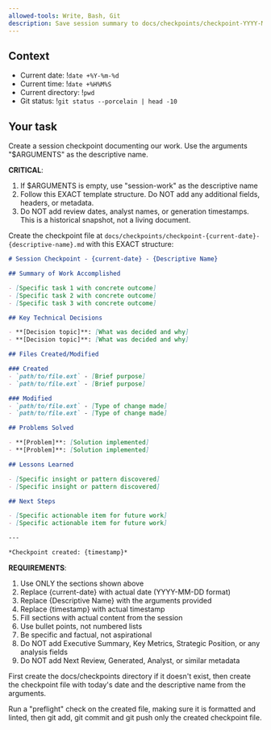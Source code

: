 ```yaml
---
allowed-tools: Write, Bash, Git
description: Save session summary to docs/checkpoints/checkpoint-YYYY-MM-DD-{descriptive-name}.md
---
```


## Context
- Current date: !`date +%Y-%m-%d`
- Current time: !`date +%H%M%S`
- Current directory: !`pwd`
- Git status: !`git status --porcelain | head -10`

## Your task
Create a session checkpoint documenting our work. Use the arguments "$ARGUMENTS" as the descriptive name.

**CRITICAL**: 
1. If $ARGUMENTS is empty, use "session-work" as the descriptive name
2. Follow this EXACT template structure. Do NOT add any additional fields, headers, or metadata. 
3. Do NOT add review dates, analyst names, or generation timestamps. This is a historical snapshot, not a living document.

Create the checkpoint file at `docs/checkpoints/checkpoint-{current-date}-{descriptive-name}.md` with this EXACT structure:

```markdown
# Session Checkpoint - {current-date} - {Descriptive Name}

## Summary of Work Accomplished

- [Specific task 1 with concrete outcome]
- [Specific task 2 with concrete outcome] 
- [Specific task 3 with concrete outcome]

## Key Technical Decisions

- **[Decision topic]**: [What was decided and why]
- **[Decision topic]**: [What was decided and why]

## Files Created/Modified

### Created
- `path/to/file.ext` - [Brief purpose]
- `path/to/file.ext` - [Brief purpose]

### Modified
- `path/to/file.ext` - [Type of change made]
- `path/to/file.ext` - [Type of change made]

## Problems Solved

- **[Problem]**: [Solution implemented]
- **[Problem]**: [Solution implemented]

## Lessons Learned

- [Specific insight or pattern discovered]
- [Specific insight or pattern discovered]

## Next Steps

- [Specific actionable item for future work]
- [Specific actionable item for future work]

---

*Checkpoint created: {timestamp}*
```

**REQUIREMENTS**:
1. Use ONLY the sections shown above
2. Replace {current-date} with actual date (YYYY-MM-DD format)
3. Replace {Descriptive Name} with the arguments provided
4. Replace {timestamp} with actual timestamp
5. Fill sections with actual content from the session
6. Use bullet points, not numbered lists
7. Be specific and factual, not aspirational
8. Do NOT add Executive Summary, Key Metrics, Strategic Position, or any analysis fields
9. Do NOT add Next Review, Generated, Analyst, or similar metadata

First create the docs/checkpoints directory if it doesn't exist, then create the checkpoint file with today's date and the descriptive name from the arguments.

Run a "preflight" check on the created file, making sure it is formatted and linted, then git add, git commit and git push only the created checkpoint file. 
